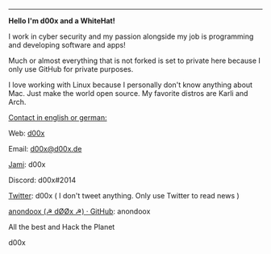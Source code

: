 <img title="" src="https://d00x.de/!/d00x-logo.png" alt="" data-align="center">

---

**Hello I'm d00x and a WhiteHat!**

I work in cyber security and my passion alongside my job is programming and developing software and apps!

Much or almost everything that is not forked is set to private here because I only use GitHub for private purposes.

I love working with Linux because I personally don't know anything about Mac. Just make the world open source. My favorite distros are Karli and Arch.

<u>Contact in english or german:</u> 

Web: [d00x](https://d00x.de)

Email: d00x@d00x.de 

[Jami](https://jami.net/): d00x

Discord: d00x#2014

[Twitter](https://d00x.de/@/twitter): d00x ( I don't tweet anything. Only use Twitter to read news )

[anondoox (☭ dØØx ☭) · GitHub](https://d00x/@/github): anondoox



All the best and Hack the Planet

d00x
